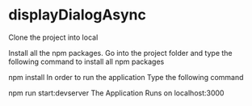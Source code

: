 # displayDialogAsync

Clone the project into local

Install all the npm packages. Go into the project folder and type the following command to install all npm packages

npm install
In order to run the application Type the following command

npm run start:devserver
The Application Runs on localhost:3000
